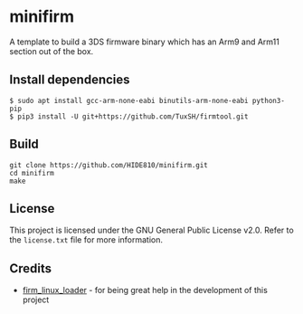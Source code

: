 # minifirm
A template to build a 3DS firmware binary which has an Arm9 and Arm11 section out of the box.

## Install dependencies

```
$ sudo apt install gcc-arm-none-eabi binutils-arm-none-eabi python3-pip
$ pip3 install -U git+https://github.com/TuxSH/firmtool.git
```

## Build
```
git clone https://github.com/HIDE810/minifirm.git
cd minifirm
make
```

## License
This project is licensed under the GNU General Public License v2.0. Refer to the `license.txt` file for more information.

## Credits

- [firm_linux_loader](https://github.com/linux-3ds/firm_linux_loader) - for being great help in the development of this project